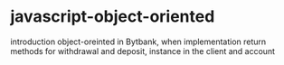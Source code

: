 # javascript-object-oriented
introduction object-oreinted in Bytbank, when implementation return methods for withdrawal and deposit, instance in the client and account
